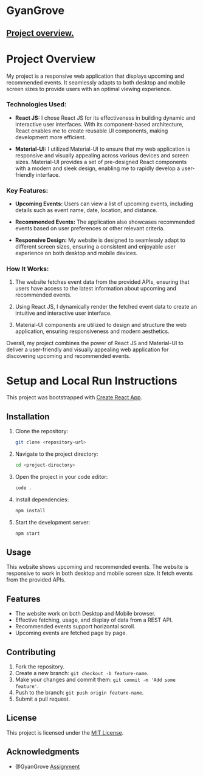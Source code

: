 # GyanGrove 

## [Project overview.](https://gyan-grove-assignment-umber.vercel.app/)

# Project Overview

My project is a responsive web application that displays upcoming and recommended events. It seamlessly adapts to both desktop and mobile screen sizes to provide users with an optimal viewing experience. 

### Technologies Used:

- **React JS:** I chose React JS for its effectiveness in building dynamic and interactive user interfaces. With its component-based architecture, React enables me to create reusable UI components, making development more efficient.

- **Material-UI:** I utilized Material-UI to ensure that my web application is responsive and visually appealing across various devices and screen sizes. Material-UI provides a set of pre-designed React components with a modern and sleek design, enabling me to rapidly develop a user-friendly interface.

### Key Features:

- **Upcoming Events:** Users can view a list of upcoming events, including details such as event name, date, location, and distance.

- **Recommended Events:** The application also showcases recommended events based on user preferences or other relevant criteria.

- **Responsive Design:** My website is designed to seamlessly adapt to different screen sizes, ensuring a consistent and enjoyable user experience on both desktop and mobile devices.

### How It Works:

1. The website fetches event data from the provided APIs, ensuring that users have access to the latest information about upcoming and recommended events.

2. Using React JS, I dynamically render the fetched event data to create an intuitive and interactive user interface.

3. Material-UI components are utilized to design and structure the web application, ensuring responsiveness and modern aesthetics.

Overall, my project combines the power of React JS and Material-UI to deliver a user-friendly and visually appealing web application for discovering upcoming and recommended events.

# Setup and Local Run Instructions
This project was bootstrapped with [Create React App](https://github.com/facebook/create-react-app).

## Installation

1. Clone the repository:

    ```bash
    git clone <repository-url>
    ```

2. Navigate to the project directory:

    ```bash
    cd <project-directory>
    ```

3. Open the project in your code editor:

    ```bash
    code .
    ```

4. Install dependencies:

    ```bash
    npm install
    ```

5. Start the development server:

    ```bash
    npm start
    ```

## Usage

This website shows upcoming and recommended events.
The website is responsive to work in both desktop and mobile screen size. 
It fetch events from the provided APIs.

## Features

- The website work on both Desktop and Mobile browser.
- Effective fetching, usage, and display of data from a REST API.
- Recommended events support horizontal scroll.
- Upcoming events are fetched page by page.
  
## Contributing

1. Fork the repository.
2. Create a new branch: `git checkout -b feature-name`.
3. Make your changes and commit them: `git commit -m 'Add some feature'`.
4. Push to the branch: `git push origin feature-name`.
5. Submit a pull request.

## License

This project is licensed under the [MIT License](LICENSE).

## Acknowledgments

- @GyanGrove [Assignment](https://docs.google.com/document/u/0/d/1G7KEJTCsgZzvzqVqmg23Zw7wDYm3Ioai597U6749ntU/mobilebasic)
